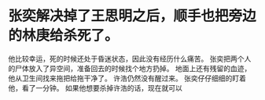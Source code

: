 # 张奕解决掉了王思明之后，顺手也把旁边的林庚给杀死了。
他比较幸运，死的时候还处于昏迷状态，因此没有经历什么痛苦。
张奕把两个人的尸体放入了异空间，准备回去的时候找个地方扔掉。
地面上还有残留的血迹，他从卫生间找来拖把给拖干净了。
许浩仍然没有醒过来。
张奕仔仔细细的盯着他，看了一分钟。
如果他想要杀掉许浩的话，现在就可以

